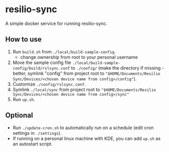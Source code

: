 # resilio-sync

A simple docker service for running resilio-sync.

## How to use

1. Run `build.sh` from `./local/build-sample-config`.
    - change ownership from root to your personal username
2. Move the sample config file `./local/build-sample-config/build/rslsync.conf` to `./config/` (make the directory if missing - better, symlink "config" from project root to `"$HOME/Documents/Resilio Sync/Devices/<chosen device name from config>/config"`).
3. Customize `./config/rslsync.conf`.
4. Symlink `./local/sync` from project root to `"$HOME/Documents/Resilio Sync/Devices/<chosen device name from config>/sync"`
5. Run `up.sh`.

## Optional

- Run `./update-cron.sh` to automatically run on a schedule (edit cron settings in `./settings`).
- If running on a personal linux machine with KDE, you can add `up.sh` as an autostart script.
